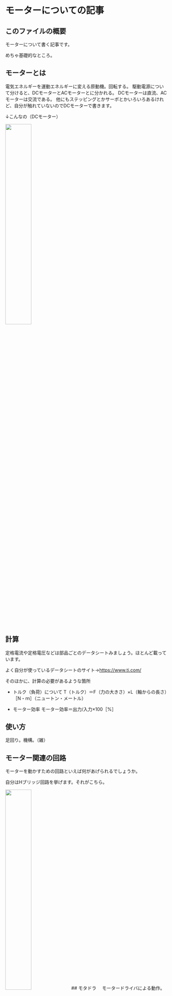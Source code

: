 # モーターについての記事

## このファイルの概要
モーターについて書く記事です。

めちゃ基礎的なところ。

## モーターとは
電気エネルギーを運動エネルギーに変える原動機。回転する。
駆動電源について分けると、DCモーターとACモーターとに分かれる。
DCモーターは直流、ACモーターは交流である。
他にもステッピングとかサーボとかいろいろあるけれど、自分が触れていないのでDCモーターで書きます。

↓こんなの（DCモーター）

<img src="https://engineer-education.com/wp/wp-content/uploads/2021/06/motor-768x576.jpg" width="40%">

## 計算
定格電流や定格電圧などは部品ごとのデータシートみましょう。ほとんど載っています。

よく自分が使っているデータシートのサイト→https://www.ti.com/

そのほかに、計算の必要があるような箇所
- トルク（負荷）について
  T（トルク）＝F（力の大きさ）×L（軸からの長さ）［N・ｍ］（ニュートン・メートル）
  
- モーター効率
  モーター効率＝出力/入力×100［%］

## 使い方
足回り。機構。（雑）

## モーター関連の回路
モーターを動かすための回路といえば何があげられるでしょうか。

自分はHブリッジ回路を挙げます。それがこちら。

<img src="https://user-images.githubusercontent.com/110577719/210214011-7b2dd814-d312-47c1-9094-59e8d03c1aa0.png" width="40%">
## モタドラ
　モータードライバによる動作。
 
 モータードライバ（打つのめんどいので以降モタドラ表記）は、その名の通りモーターを動かすためのものです。
 直流電流を加えてあげれば、上記のようにHブリッジ回路等を組まずしてモーター制御を行えます。
 使うメリットとしては、
 - 実装面積が減る
 - コスト削減
 - 保護機能を利用できる
 かなと思います。
 
 モーターによって使うモタドラの種類を変えましょう。
## めも
（やる気がでたらかきます）
